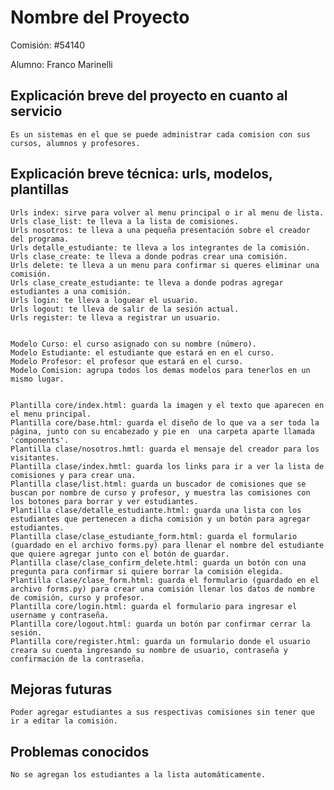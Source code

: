 # Nombre del Proyecto

Comisión: #54140

Alumno: Franco Marinelli

## Explicación breve del proyecto en cuanto al servicio
    Es un sistemas en el que se puede administrar cada comision con sus cursos, alumnos y profesores.

## Explicación breve técnica: urls, modelos, plantillas
    Urls index: sirve para volver al menu principal o ir al menu de lista.
    Urls clase_list: te lleva a la lista de comisiones.
    Urls nosotros: te lleva a una pequeña presentación sobre el creador del programa.
    Urls detalle_estudiante: te lleva a los integrantes de la comisión.
    Urls clase_create: te lleva a donde podras crear una comisión.
    Urls delete: te lleva a un menu para confirmar si queres eliminar una comisión.
    Urls clase_create_estudiante: te lleva a donde podras agregar estudiantes a una comisión.
    Urls login: te lleva a loguear el usuario.
    Urls logout: te lleva de salir de la sesión actual.
    Urls register: te lleva a registrar un usuario.


    Modelo Curso: el curso asignado con su nombre (número).
    Modelo Estudiante: el estudiante que estará en en el curso.
    Modelo Profesor: el profesor que estará en el curso.
    Modelo Comision: agrupa todos los demas modelos para tenerlos en un mismo lugar.


    Plantilla core/index.html: guarda la imagen y el texto que aparecen en el menu principal.
    Plantilla core/base.html: guarda el diseño de lo que va a ser toda la página, junto con su encabezado y pie en  una carpeta aparte llamada 'components'.
    Plantilla clase/nosotros.hmtl: guarda el mensaje del creador para los visitantes.
    Plantilla clase/index.hmtl: guarda los links para ir a ver la lista de comisiones y para crear una.
    Plantilla clase/list.html: guarda un buscador de comisiones que se buscan por nombre de curso y profesor, y muestra las comisiones con los botones para borrar y ver estudiantes.
    Plantilla clase/detalle_estudiante.html: guarda una lista con los estudiantes que pertenecen a dicha comisión y un botón para agregar estudiantes.
    Plantilla clase/clase_estudiante_form.html: guarda el formulario (guardado en el archivo forms.py) para llenar el nombre del estudiante que quiere agregar junto con el botón de guardar.
    Plantilla clase/clase_confirm_delete.html: guarda un botón con una pregunta para confirmar si quiere borrar la comisión elegida.
    Plantilla clase/clase_form.html: guarda el formulario (guardado en el archivo forms.py) para crear una comisión llenar los datos de nombre de comisión, curso y profesor.
    Plantilla core/login.html: guarda el formulario para ingresar el username y contraseña.
    Plantilla core/logout.html: guarda un botón par confirmar cerrar la sesión.
    Plantilla core/register.html: guarda un formulario donde el usuario creara su cuenta ingresando su nombre de usuario, contraseña y confirmación de la contraseña.

## Mejoras futuras
    Poder agregar estudiantes a sus respectivas comisiones sin tener que ir a editar la comisión.

## Problemas conocidos
    No se agregan los estudiantes a la lista automáticamente.